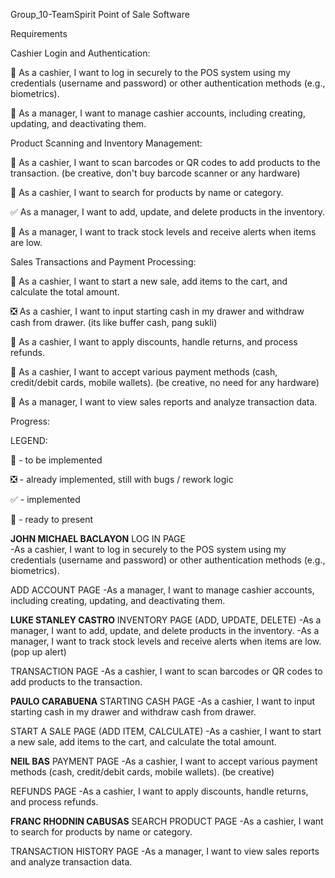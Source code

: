 Group_10-TeamSpirit
Point of Sale Software

Requirements

Cashier Login and Authentication:

🔲 As a cashier, I want to log in securely to the POS system using my credentials (username and password) or other authentication methods (e.g., biometrics).

🔲 As a manager, I want to manage cashier accounts, including creating, updating, and deactivating them.

Product Scanning and Inventory Management:

🔲 As a cashier, I want to scan barcodes or QR codes to add products to the transaction. (be creative, don't buy barcode scanner or any hardware)

🔲 As a cashier, I want to search for products by name or category.

✅ As a manager, I want to add, update, and delete products in the inventory.

🔲 As a manager, I want to track stock levels and receive alerts when items are low.

Sales Transactions and Payment Processing:

🔲 As a cashier, I want to start a new sale, add items to the cart, and calculate the total amount.

❎ As a cashier, I want to input starting cash in my drawer and withdraw cash from drawer. (its like buffer cash, pang sukli)

🔲 As a cashier, I want to apply discounts, handle returns, and process refunds.

🔲 As a cashier, I want to accept various payment methods (cash, credit/debit cards, mobile wallets). (be creative, no need for any hardware)

🔲 As a manager, I want to view sales reports and analyze transaction data.

Progress:

LEGEND:

🔲 - to be implemented

❎ - already implemented, still with bugs / rework logic

✅ - implemented

🔱 - ready to present



**JOHN MICHAEL BACLAYON**
LOG IN PAGE 	
-As a cashier, I want to log in securely to the POS system using my credentials (username and password) or other authentication methods (e.g., biometrics).

ADD ACCOUNT PAGE 
-As a manager, I want to manage cashier accounts, including creating, updating, and deactivating them.



**LUKE STANLEY CASTRO**
INVENTORY PAGE (ADD, UPDATE, DELETE) 
-As a manager, I want to add, update, and delete products in the inventory.
-As a manager, I want to track stock levels and receive alerts when items are low.  (pop up alert)

TRANSACTION PAGE 
-As a cashier, I want to scan barcodes or QR codes to add products to the transaction.



**PAULO CARABUENA**
STARTING CASH PAGE 
-As a cashier, I want to input starting cash in my drawer and withdraw cash from drawer.

START A SALE PAGE (ADD ITEM, CALCULATE) 
-As a cashier, I want to start a new sale, add items to the cart, and calculate the total amount.



**NEIL BAS**
PAYMENT PAGE 
-As a cashier, I want to accept various payment methods (cash, credit/debit cards, mobile wallets). (be creative)

REFUNDS PAGE 
-As a cashier, I want to apply discounts, handle returns, and process refunds.


**FRANC RHODNIN CABUSAS**
SEARCH PRODUCT PAGE 
-As a cashier, I want to search for products by name or category.

TRANSACTION HISTORY PAGE 
-As a manager, I want to view sales reports and analyze transaction data.
